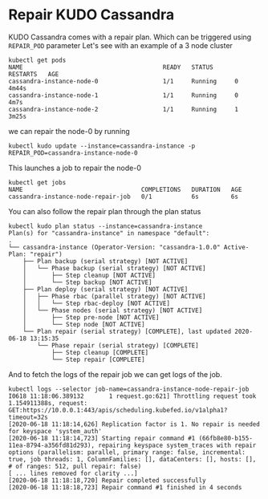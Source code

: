 # Repair KUDO Cassandra

KUDO Cassandra comes with a repair plan. Which can be triggered using
`REPAIR_POD` parameter Let's see with an example of a 3 node cluster

```
kubectl get pods
NAME                                       READY   STATUS      RESTARTS   AGE
cassandra-instance-node-0                  1/1     Running     0          4m44s
cassandra-instance-node-1                  1/1     Running     0          4m7s
cassandra-instance-node-2                  1/1     Running     1          3m25s
```

we can repair the node-0 by running

```
kubectl kudo update --instance=cassandra-instance -p REPAIR_POD=cassandra-instance-node-0
```

This launches a job to repair the node-0

```
kubectl get jobs
NAME                                 COMPLETIONS   DURATION   AGE
cassandra-instance-node-repair-job   0/1           6s         6s
```

You can also follow the repair plan through the plan status

```
kubectl kudo plan status --instance=cassandra-instance
Plan(s) for "cassandra-instance" in namespace "default":
.
└── cassandra-instance (Operator-Version: "cassandra-1.0.0" Active-Plan: "repair")
    ├── Plan backup (serial strategy) [NOT ACTIVE]
    │   └── Phase backup (serial strategy) [NOT ACTIVE]
    │       ├── Step cleanup [NOT ACTIVE]
    │       └── Step backup [NOT ACTIVE]
    ├── Plan deploy (serial strategy) [NOT ACTIVE]
    │   ├── Phase rbac (parallel strategy) [NOT ACTIVE]
    │   │   └── Step rbac-deploy [NOT ACTIVE]
    │   └── Phase nodes (serial strategy) [NOT ACTIVE]
    │       ├── Step pre-node [NOT ACTIVE]
    │       └── Step node [NOT ACTIVE]
    └── Plan repair (serial strategy) [COMPLETE], last updated 2020-06-18 13:15:35
        └── Phase repair (serial strategy) [COMPLETE]
            ├── Step cleanup [COMPLETE]
            └── Step repair [COMPLETE]
```

And to fetch the logs of the repair job we can get logs of the job.

```
kubectl logs --selector job-name=cassandra-instance-node-repair-job
I0618 11:18:06.389132       1 request.go:621] Throttling request took 1.154911388s, request: GET:https://10.0.0.1:443/apis/scheduling.kubefed.io/v1alpha1?timeout=32s
[2020-06-18 11:18:14,626] Replication factor is 1. No repair is needed for keyspace 'system_auth'
[2020-06-18 11:18:14,723] Starting repair command #1 (66fb8e80-b155-11ea-8794-a356fd81d293), repairing keyspace system_traces with repair options (parallelism: parallel, primary range: false, incremental: true, job threads: 1, ColumnFamilies: [], dataCenters: [], hosts: [], # of ranges: 512, pull repair: false)
[ ... lines removed for clarity ...]
[2020-06-18 11:18:18,720] Repair completed successfully
[2020-06-18 11:18:18,723] Repair command #1 finished in 4 seconds
```
